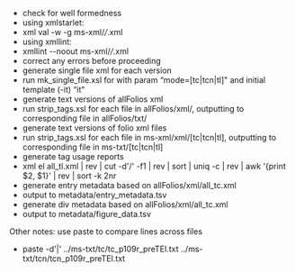 
* check for well formedness
 * using xmlstarlet:
  *  xml val -w -g ms-xml/*/*.xml
 * using xmllint:
  *  xmllint --noout ms-xml/*/*.xml
 * correct any errors before proceeding
* generate single file xml for each version
 * run mk_single_file.xsl for with param “mode=[tc|tcn|tl]" and initial template (-it) “it"
* generate text versions of allFolios xml
 * run strip_tags.xsl for each file in allFolios/xml/, outputting to corresponding file in allFolios/txt/
* generate text versions of folio xml files
 * run strip_tags.xsl for each file in ms-xml/xml/[tc|tcn|tl], outputting to corresponding file in ms-txt/[tc|tcn|tl]
* generate tag usage reports
 *  xml el all_tl.xml | rev | cut -d'/' -f1 | rev | sort | uniq -c | rev | awk '{print $2, $1}' | rev | sort -k 2nr
* generate entry metadata based on allFolios/xml/all_tc.xml
 * output to metadata/entry_metadata.tsv
* generate div metadata based on allFolios/xml/all_tc.xml
 * output to metadata/figure_data.tsv

Other notes:
use paste to compare lines across files
 *  paste -d'|' ../ms-txt/tc/tc_p109r_preTEI.txt ../ms-txt/tcn/tcn_p109r_preTEI.txt
